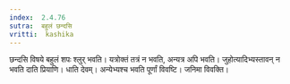 ```yaml
---
index:  2.4.76
sutra:  बहुलं छन्दसि
vritti:  kashika 
---
```


छन्दसि विषये बहुलं शपः श्लुर् भवति। यत्रोक्तं तत्रं न भवति, अन्यत्र अपि भवति। जुहोत्यादिभ्यस्तावन् न भवति दाति प्रियाणि। धाति देवम्। अन्येभ्यश्च भवति पूर्णां विवष्टि। जनिमा विवक्ति।

